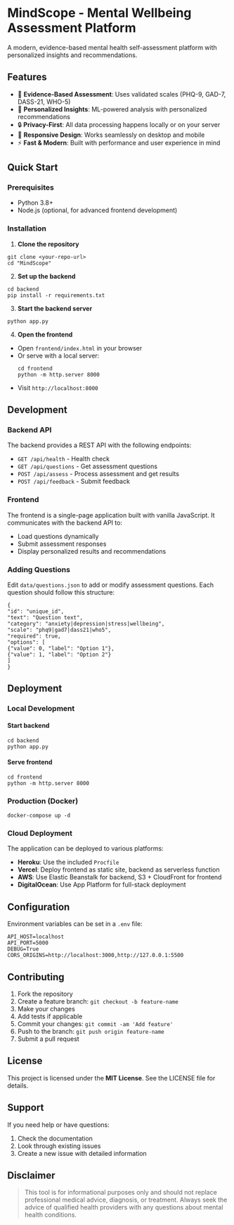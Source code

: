 # MindScope - Mental Wellbeing Assessment Platform

A modern, evidence-based mental health self-assessment platform with personalized insights and recommendations.

## Features

- 🧠 **Evidence-Based Assessment**: Uses validated scales (PHQ-9, GAD-7, DASS-21, WHO-5)
- 🎯 **Personalized Insights**: ML-powered analysis with personalized recommendations
- 🔒 **Privacy-First**: All data processing happens locally or on your server
- 📱 **Responsive Design**: Works seamlessly on desktop and mobile
- ⚡ **Fast & Modern**: Built with performance and user experience in mind

## Quick Start

### Prerequisites

- Python 3.8+
- Node.js (optional, for advanced frontend development)

### Installation

1. **Clone the repository**
```
git clone <your-repo-url>
cd "MindScope"
```

2. **Set up the backend**
```
cd backend
pip install -r requirements.txt
```

3. **Start the backend server**
```
python app.py
```

4. **Open the frontend**
- Open `frontend/index.html` in your browser
- Or serve with a local server:
  ```
  cd frontend
  python -m http.server 8000
  ```
- Visit `http://localhost:8000`

## Development

### Backend API

The backend provides a REST API with the following endpoints:

- `GET /api/health` - Health check
- `GET /api/questions` - Get assessment questions
- `POST /api/assess` - Process assessment and get results
- `POST /api/feedback` - Submit feedback

### Frontend

The frontend is a single-page application built with vanilla JavaScript. It communicates with the backend API to:

- Load questions dynamically
- Submit assessment responses
- Display personalized results and recommendations

### Adding Questions

Edit `data/questions.json` to add or modify assessment questions. Each question should follow this structure:
```
{
"id": "unique_id",
"text": "Question text",
"category": "anxiety|depression|stress|wellbeing",
"scale": "phq9|gad7|dass21|who5",
"required": true,
"options": [
{"value": 0, "label": "Option 1"},
{"value": 1, "label": "Option 2"}
]
}
```

## Deployment

### Local Development
#### Start backend
```
cd backend
python app.py
```

#### Serve frontend
```
cd frontend
python -m http.server 8000
```

### Production (Docker)
```
docker-compose up -d
```

### Cloud Deployment

The application can be deployed to various platforms:

- **Heroku**: Use the included `Procfile`
- **Vercel**: Deploy frontend as static site, backend as serverless function
- **AWS**: Use Elastic Beanstalk for backend, S3 + CloudFront for frontend
- **DigitalOcean**: Use App Platform for full-stack deployment

## Configuration

Environment variables can be set in a `.env` file:
```
API_HOST=localhost
API_PORT=5000
DEBUG=True
CORS_ORIGINS=http://localhost:3000,http://127.0.0.1:5500
```

## Contributing

1. Fork the repository
2. Create a feature branch: `git checkout -b feature-name`
3. Make your changes
4. Add tests if applicable
5. Commit your changes: `git commit -am 'Add feature'`
6. Push to the branch: `git push origin feature-name`
7. Submit a pull request

## License

This project is licensed under the **MIT License**. See the LICENSE file for details.

## Support

If you need help or have questions:

1. Check the documentation
2. Look through existing issues
3. Create a new issue with detailed information

## Disclaimer

>This tool is for informational purposes only and should not replace professional medical advice, diagnosis, or treatment. Always seek the advice of qualified health providers with any questions about mental health conditions.